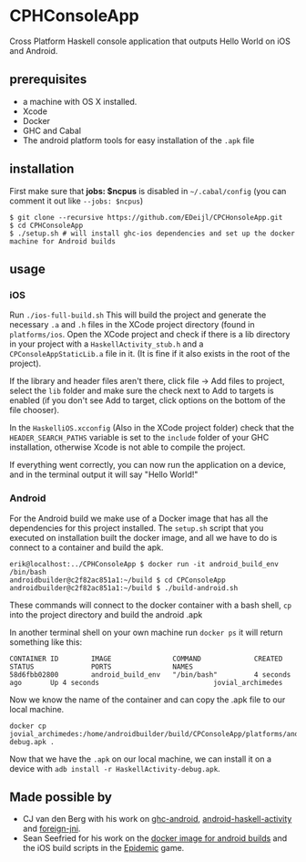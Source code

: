# CPHConsoleApp
Cross Platform Haskell console application that outputs Hello World on iOS and Android.

## prerequisites
- a machine with OS X installed.
- Xcode
- Docker
- GHC and Cabal
- The android platform tools for easy installation of the `.apk` file

## installation
First make sure that __jobs: $ncpus__ is disabled in `~/.cabal/config` (you can comment it out like `--jobs: $ncpus`)

    $ git clone --recursive https://github.com/EDeijl/CPCHonsoleApp.git
    $ cd CPHConsoleApp
    $ ./setup.sh # will install ghc-ios dependencies and set up the docker machine for Android builds

## usage
### iOS 
Run `./ios-full-build.sh`
This will build the project and generate the necessary `.a` and `.h` files in the XCode project directory (found in `platforms/ios`.
Open the XCode project and check if there is a lib directory in your project with a `HaskellActivity_stub.h` and a `CPConsoleAppStaticLib.a` file in it. (It is fine if it also exists in the root of the project).

If the library and header files aren't there, click file -> Add files to project, select the `lib` folder and make sure the check next to Add to targets is enabled (if you don't see Add to target, click options on the bottom of the file chooser).

In the `HaskelliOS.xcconfig` (Also in the XCode project folder) check that the `HEADER_SEARCH_PATHS` variable is set to the `include` folder of your GHC installation, otherwise Xcode is not able to compile the project.

If everything went correctly, you can now run the application on a device, and in the terminal output it will say "Hello World!"

### Android
For the Android build we make use of a Docker image that has all the dependencies for this project installed.
The `setup.sh` script that you executed on installation built the docker image, and all we have to do is connect to a container and build the apk.

    erik@localhost:../CPHConsoleApp $ docker run -it android_build_env /bin/bash
    androidbuilder@c2f82ac851a1:~/build $ cd CPConsoleApp
    androidbuilder@c2f82ac851a1:~/build $ ./build-android.sh

These commands will connect to the docker container with a bash shell, `cp` into the project directory and build the android .apk

In another terminal shell on your own machine run `docker ps` it will return something like this:

    CONTAINER ID        IMAGE               COMMAND             CREATED             STATUS              PORTS               NAMES
    58d6fbb02800        android_build_env   "/bin/bash"         4 seconds ago       Up 4 seconds                            jovial_archimedes

Now we know the name of the container and can copy the .apk file to our local machine.

    docker cp jovial_archimedes:/home/androidbuilder/build/CPConsoleApp/platforms/android/bin/HaskellActivity-debug.apk .

Now that we have the `.apk` on our local machine, we can install it on a device with `adb install -r HaskellActivity-debug.apk`.


## Made possible by
- CJ van den Berg with his work on [ghc-android](https://github.com/neurocyte/ghc-android), [android-haskell-activity](https://github.com/neurocyte/android-haskell-activity) and [foreign-jni](https://github.com/neurocyte/foreign-jni).
- Sean Seefried for his work on the [docker image for android builds](https://github.com/sseefried/docker-build-ghc-android) and the iOS build scripts in the [Epidemic](https://github.com/sseefried/open-epidemic-game) game.
